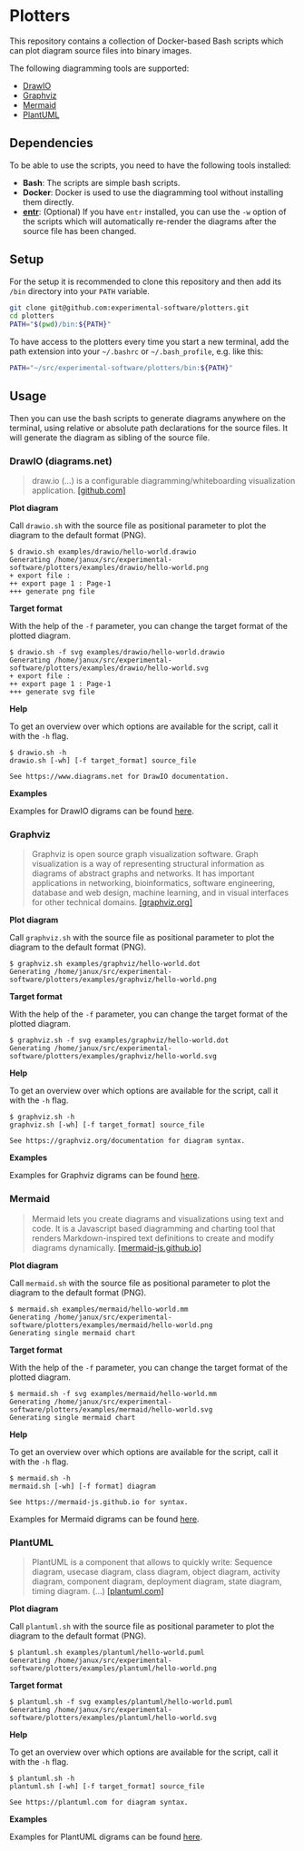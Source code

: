 # Plotters

This repository contains a collection of Docker-based Bash scripts which can plot diagram source files into binary images.

The following diagramming tools are supported:

- [DrawIO](#drawio-diagramsnet)
- [Graphviz](#graphviz)
- [Mermaid](#mermaid)
- [PlantUML](#plantuml)

## Dependencies

To be able to use the scripts, you need to have the following tools installed:

- **Bash**: The scripts are simple bash scripts.
- **Docker**: Docker is used to use the diagramming tool without installing them directly.
- **[entr](https://github.com/experimental-software/plotters/wiki/entr)**: (Optional) If you have `entr` installed, you can use the `-w` option of the scripts which will automatically re-render the diagrams after the source file has been changed.

## Setup

For the setup it is recommended to clone this repository and then add its `/bin` directory into your `PATH` variable.

```bash
git clone git@github.com:experimental-software/plotters.git
cd plotters
PATH="$(pwd)/bin:${PATH}"
```

To have access to the plotters every time you start a new terminal, add the path extension into your `~/.bashrc` or `~/.bash_profile`, e.g. like this:

```bash
PATH="~/src/experimental-software/plotters/bin:${PATH}"
```

## Usage

Then you can use the bash scripts to generate diagrams anywhere on the terminal, using relative or absolute path declarations for the source files. It will generate the diagram as sibling of the source file.

### DrawIO (diagrams.net)

> draw.io (...) is a configurable diagramming/whiteboarding visualization application. [[github.com]](https://github.com/jgraph/drawio)

**Plot diagram**

Call `drawio.sh` with the source file as positional parameter to plot the diagram to the default format (PNG).

```
$ drawio.sh examples/drawio/hello-world.drawio
Generating /home/janux/src/experimental-software/plotters/examples/drawio/hello-world.png
+ export file : 
++ export page 1 : Page-1
+++ generate png file
```

**Target format**

With the help of the `-f` parameter, you can change the target format of the plotted diagram.

```
$ drawio.sh -f svg examples/drawio/hello-world.drawio
Generating /home/janux/src/experimental-software/plotters/examples/drawio/hello-world.svg
+ export file : 
++ export page 1 : Page-1
+++ generate svg file
```

**Help**

To get an overview over which options are available for the script, call it with the `-h` flag.

```
$ drawio.sh -h
drawio.sh [-wh] [-f target_format] source_file

See https://www.diagrams.net for DrawIO documentation.
```

**Examples**

Examples for DrawIO digrams can be found [here](./examples/drawio).

### Graphviz

> Graphviz is open source graph visualization software. Graph visualization is a way of representing structural information as diagrams of abstract graphs and networks. It has important applications in networking, bioinformatics, software engineering, database and web design, machine learning, and in visual interfaces for other technical domains. [[graphviz.org]](https://graphviz.org/)

**Plot diagram**

Call `graphviz.sh` with the source file as positional parameter to plot the diagram to the default format (PNG).

```
$ graphviz.sh examples/graphviz/hello-world.dot
Generating /home/janux/src/experimental-software/plotters/examples/graphviz/hello-world.png
```

**Target format**

With the help of the `-f` parameter, you can change the target format of the plotted diagram.

```
$ graphviz.sh -f svg examples/graphviz/hello-world.dot
Generating /home/janux/src/experimental-software/plotters/examples/graphviz/hello-world.svg
```

**Help**

To get an overview over which options are available for the script, call it with the `-h` flag.

```
$ graphviz.sh -h
graphviz.sh [-wh] [-f target_format] source_file

See https://graphviz.org/documentation for diagram syntax.
```

**Examples**

Examples for Graphviz digrams can be found [here](./examples/graphviz).

### Mermaid

> Mermaid lets you create diagrams and visualizations using text and code. It is a Javascript based diagramming and charting tool that renders Markdown-inspired text definitions to create and modify diagrams dynamically. [[mermaid-js.github.io]](https://mermaid-js.github.io/mermaid/#/)

**Plot diagram**

Call `mermaid.sh` with the source file as positional parameter to plot the diagram to the default format (PNG).

```
$ mermaid.sh examples/mermaid/hello-world.mm
Generating /home/janux/src/experimental-software/plotters/examples/mermaid/hello-world.png
Generating single mermaid chart
```

**Target format**

With the help of the `-f` parameter, you can change the target format of the plotted diagram.

```
$ mermaid.sh -f svg examples/mermaid/hello-world.mm
Generating /home/janux/src/experimental-software/plotters/examples/mermaid/hello-world.svg
Generating single mermaid chart
```

**Help**

To get an overview over which options are available for the script, call it with the `-h` flag.

```
$ mermaid.sh -h
mermaid.sh [-wh] [-f format] diagram

See https://mermaid-js.github.io for syntax.
```

Examples for Mermaid digrams can be found [here](./examples/mermaid).

### PlantUML

> PlantUML is a component that allows to quickly write: Sequence diagram, usecase diagram, class diagram, object diagram, activity diagram, component diagram, deployment diagram, state diagram, timing diagram. (...) [[plantuml.com]](https://plantuml.com/)

**Plot diagram**

Call `plantuml.sh` with the source file as positional parameter to plot the diagram to the default format (PNG).

```
$ plantuml.sh examples/plantuml/hello-world.puml
Generating /home/janux/src/experimental-software/plotters/examples/plantuml/hello-world.png
```

**Target format**

```
$ plantuml.sh -f svg examples/plantuml/hello-world.puml
Generating /home/janux/src/experimental-software/plotters/examples/plantuml/hello-world.svg
```

**Help**

To get an overview over which options are available for the script, call it with the `-h` flag.

```
$ plantuml.sh -h
plantuml.sh [-wh] [-f target_format] source_file

See https://plantuml.com for diagram syntax.
```

**Examples**

Examples for PlantUML digrams can be found [here](./examples/plantuml).
